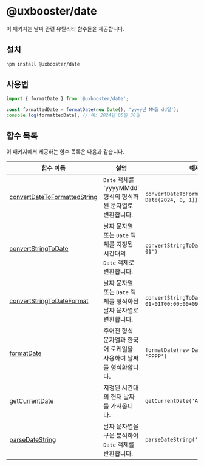 # @uxbooster/date

이 패키지는 날짜 관련 유틸리티 함수들을 제공합니다.

## 설치

```bash
npm install @uxbooster/date
```

## 사용법

```typescript
import { formatDate } from '@uxbooster/date';

const formattedDate = formatDate(new Date(), 'yyyy년 MM월 dd일');
console.log(formattedDate); // 예: 2024년 05월 30일
```

## 함수 목록

이 패키지에서 제공하는 함수 목록은 다음과 같습니다.

| 함수 이름                                                           | 설명                                                                     | 예제                                                     |
| ------------------------------------------------------------------- | ------------------------------------------------------------------------ | -------------------------------------------------------- |
| [convertDateToFormattedString](src/convertDateToFormattedString.ts) | `Date` 객체를 'yyyyMMdd' 형식의 형식화된 문자열로 변환합니다.            | `convertDateToFormattedString(new Date(2024, 0, 1))`     |
| [convertStringToDate](src/convertStringToDate.ts)                   | 날짜 문자열 또는 `Date` 객체를 지정된 시간대의 `Date` 객체로 변환합니다. | `convertStringToDate('2024-01-01')`                      |
| [convertStringToDateFormat](src/convertStringToDateFormat.ts)       | 날짜 문자열 또는 `Date` 객체를 형식화된 날짜 문자열로 변환합니다.        | `convertStringToDateFormat('2024-01-01T00:00:00+09:00')` |
| [formatDate](src/formatDate.ts)                                     | 주어진 형식 문자열과 한국어 로케일을 사용하여 날짜를 형식화합니다.       | `formatDate(new Date(2024, 0, 1), 'PPPP')`               |
| [getCurrentDate](src/getCurrentDate.ts)                             | 지정된 시간대의 현재 날짜를 가져옵니다.                                  | `getCurrentDate('Asia/Seoul')`                           |
| [parseDateString](src/parseDateString.ts)                           | 날짜 문자열을 구문 분석하여 `Date` 객체를 반환합니다.                    | `parseDateString('2024-01-01')`                          |
